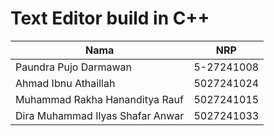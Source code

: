 # Text Editor build in C++

| Nama                             | NRP        |
| -------------------------------- | ---------- |
| Paundra Pujo Darmawan            | 5-27241008 |
| Ahmad Ibnu Athaillah             | 5027241024 |
| Muhammad Rakha Hananditya Rauf   | 5027241015 |
| Dira Muhammad Ilyas Shafar Anwar | 5027241033 |

